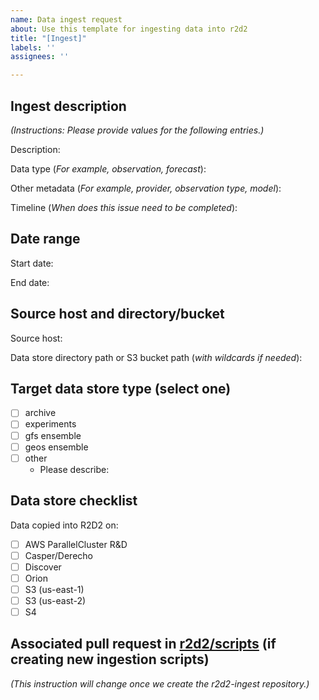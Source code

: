 ```yaml
---
name: Data ingest request
about: Use this template for ingesting data into r2d2
title: "[Ingest]"
labels: ''
assignees: ''

---
```


## Ingest description

*(Instructions: Please provide values for the following entries.)*

Description: 

Data type (_For example, observation, forecast_):

Other metadata (_For example, provider, observation type, model_): 

Timeline (_When does this issue need to be completed_):

## Date range

Start date: 

End date:

## Source host and directory/bucket

Source host: 

Data store directory path or S3 bucket path (_with wildcards if needed_):

## Target data store type (select one)

- [ ] archive
- [ ] experiments
- [ ] gfs ensemble
- [ ] geos ensemble
- [ ] other 
    - Please describe: 

## Data store checklist

Data copied into R2D2 on:

- [ ] AWS ParallelCluster R&D
- [ ] Casper/Derecho
- [ ] Discover
- [ ] Orion
- [ ] S3 (us-east-1)
- [ ] S3 (us-east-2)
- [ ] S4

## Associated pull request in [r2d2/scripts](https://github.com/JCSDA-internal/r2d2/tree/develop/scripts) (if creating new ingestion scripts)

*(This instruction will change once we create the r2d2-ingest repository.)*
